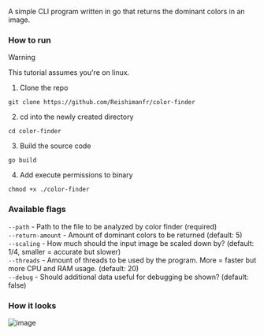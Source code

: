 A simple CLI program written in go that returns the dominant colors in an image.


### How to run
> [!WARNING]
> This tutorial assumes you're on linux.
1. Clone the repo
```
git clone https://github.com/Reishimanfr/color-finder
```
2. cd into the newly created directory
```
cd color-finder
```
3. Build the source code
```
go build
```
4. Add execute permissions to binary
```
chmod +x ./color-finder
```

### Available flags
`--path`           - Path to the file to be analyzed by color finder (required)<br>
`--return-amount`  - Amount of dominant colors to be returned (default: 5)<br>
`--scaling`        - How much should the input image be scaled down by? (default: 1/4, smaller = accurate but slower)<br>
`--threads`        - Amount of threads to be used by the program. More = faster but more CPU and RAM usage. (default: 20)<br>
`--debug`          - Should additional data useful for debugging be shown? (default: false)<br>

### How it looks
![image](https://github.com/user-attachments/assets/a23e6f75-4259-4781-bca0-a01cd425a30e)
